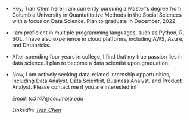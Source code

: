 - Hey, Tian Chen here! I am currently pursuing a Master's degree from Columbia University in Quantatitative Methods in the Social Sciences with a focus on Data Science. Plan to graduate in December, 2022.
- I am proficient in multiple programming languages, such as Python, R, SQL. I have also experience in cloud platforms, including AWS, Azure, and Databricks.
- After spending four years in college, I find that my true passion lies in data science. I plan to become a data scientist upon graduation.
- Now, I am actively seeking data-related internship opportunities, including Data Analyst, Data Scientist, Business Analyst, and Product Analyst. Please contact me if you are interested in!

  _Email: tc3147@columbia.edu_

  _LinkedIn: [Tian Chen](www.linkedin.com/in/tian-chen-7a2901198)_
